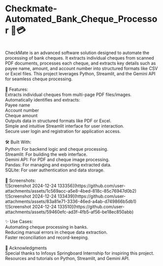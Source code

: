 # Checkmate-Automated_Bank_Cheque_Processor 🏦💳
<br>
CheckMate is an advanced software solution designed to automate the processing of bank cheques. It extracts individual cheques from scanned PDF documents, processes each cheque, and extracts key details such as payee name, amount, and account number into structured formats like CSV or Excel files. This project leverages Python, Streamlit, and the Gemini API for seamless cheque processing.
<br>
<br>
📝 Features:<br>
Extracts individual cheques from multi-page PDF files/images.<br>
Automatically identifies and extracts:<br>
Payee name<br>
Account number<br>
Cheque amount<br>
Outputs data in structured formats like PDF or Excel.<br>
Simple and intuitive Streamlit interface for user interaction.<br>
Secure user login and registration for application access.<br>
<br>
🛠️ Built With: <br>
Python: For backend logic and cheque processing.<br>
Streamlit: For building the web interface.<br>
Gemini API: For PDF and cheque image processing.<br>
Pandas: For managing and exporting extracted data.<br>
SQLite: For user authentication and data storage.<br>
<br>
📸 Screenshots:<br>
![Screenshot 2024-12-24 133356](https://github.com/user-attachments/assets/1c569acc-a5e8-4bed-818c-85c76947d0b2)<br>
![Screenshot 2024-12-24 133439](https://github.com/user-attachments/assets/83a81e71-3336-46ed-a4ab-d749866b5db1)<br>
![Screenshot 2024-12-24 133510](https://github.com/user-attachments/assets/59460efc-ad3f-4fb5-af56-be18ec850abb)

✨ Use Cases:<br>
Automating cheque processing in banks.<br>
Reducing manual errors in cheque data extraction.<br>
Faster reconciliation and record-keeping.<br>
<br>
🌟 Acknowledgments <br>
Special thanks to Infosys Springboard Internship for inspiring this project.<br>
Resources and tutorials on Python, Streamlit, and Gemini API.<BR>
<br>





